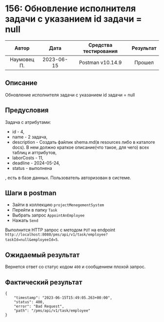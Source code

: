 # 156: Обновление исполнителя задачи с указанием id задачи = null

|    Автор    |    Дата    | Средства тестирования | Результат |
|:-----------:|:----------:|:---------------------:|:---------:|
| Наумовец П. | 2023-06-15 |   Postman v10.14.9    |  Прошел   |

## Описание

Обновление исполнителя задачи с указанием id задачи = null

## Предусловия

Задача с атрибутами:

* id - 4,
* name - 2 задача,
* description - Создать файлик shema.md(в resources либо в каталоге docs). В нем должно краткое описание(что такое, для чего) всех таблиц и аттрибутов,
* laborCosts - 11,
* deadline - 2024-05-24,
* status - выполнена

, есть в базе данных. Пользователь авторизован в системе.

## Шаги в postman

* Зайти в коллекцию `projectMenegementSystem`
* Перейти в папку `Task`
* Выбрать запрос `AppointAnEmployee`
* Нажать `Send`

Выполнится HTTP запрос с методом `PUT` на endpoint `http://localhost:8080/pms/api/v1/task/employee?taskId=null&employeeId=5`.

## Ожидаемый результат

Вернется ответ со статус кодом `400` и сообщением плохой запрос.

## Фактический результат

```
{
    "timestamp": "2023-06-15T15:49:05.263+00:00",
    "status": 400,
    "error": "Bad Request",
    "path": "/pms/api/v1/task/employee"
}
```

